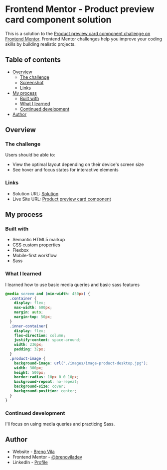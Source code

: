 # Frontend Mentor - Product preview card component solution

This is a solution to the [Product preview card component challenge on Frontend Mentor](https://www.frontendmentor.io/challenges/product-preview-card-component-GO7UmttRfa). Frontend Mentor challenges help you improve your coding skills by building realistic projects. 

## Table of contents

- [Overview](#overview)
  - [The challenge](#the-challenge)
  - [Screenshot](#screenshot)
  - [Links](#links)
- [My process](#my-process)
  - [Built with](#built-with)
  - [What I learned](#what-i-learned)
  - [Continued development](#continued-development)
- [Author](#author)

## Overview

### The challenge

Users should be able to:

- View the optimal layout depending on their device's screen size
- See hover and focus states for interactive elements

### Links

- Solution URL: [Solution](https://www.frontendmentor.io/solutions/product-preview-card-component-_IgMJdn-90)
- Live Site URL: [Product preview card component](https://brenoviladev.github.io/product-preview-card-component/)

## My process

### Built with

- Semantic HTML5 markup
- CSS custom properties
- Flexbox
- Mobile-first workflow
- Sass

### What I learned

I learned how to use basic media queries and basic sass features

```css
@media screen and (min-width: 450px) {
  .container {
    display: flex;
    max-width: 600px;
    margin: auto;
    margin-top: 50px;
  }
  .inner-container{
    display: flex;
    flex-direction: column;
    justify-content: space-around;
    width: 236px;
    padding: 32px;
  }
  .product-image {
    background-image: url("./images/image-product-desktop.jpg");
    width: 300px;
    height: 500px;
    border-radius: 10px 0 0 10px;
    background-repeat: no-repeat;
    background-size: cover;
    background-position: center;
  }
}
```

### Continued development

I'll focus on using media queries and practicing Sass.

## Author

- Website - [Breno Vila](https://brenoviladev.github.io/homepage/)
- Frontend Mentor - [@brenoviladev](https://www.frontendmentor.io/profile/brenoviladev)
- LinkedIn - [Profile](https://www.linkedin.com/in/breno-vila-dev/)
